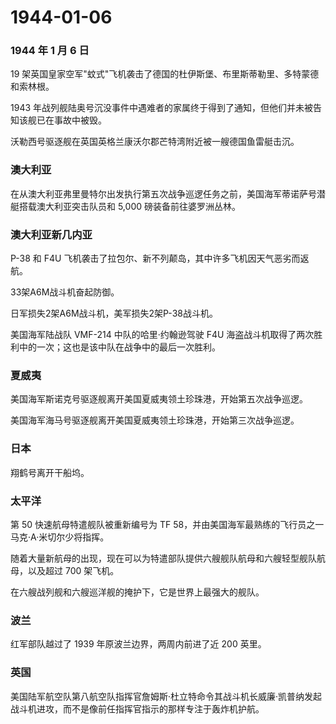 # 1944-01-06

### 1944 年 1 月 6 日

19
架英国皇家空军"蚊式"飞机袭击了德国的杜伊斯堡、布里斯蒂勒里、多特蒙德和索林根。

1943
年战列舰陆奥号沉没事件中遇难者的家属终于得到了通知，但他们并未被告知该舰已在事故中被毁。

沃勒西号驱逐舰在英国英格兰康沃尔郡芒特湾附近被一艘德国鱼雷艇击沉。

### 澳大利亚

在从澳大利亚弗里曼特尔出发执行第五次战争巡逻任务之前，美国海军蒂诺萨号潜艇搭载澳大利亚突击队员和
5,000 磅装备前往婆罗洲丛林。

### 澳大利亚新几内亚

P-38 和 F4U 飞机袭击了拉包尔、新不列颠岛，其中许多飞机因天气恶劣而返航。

33架A6M战斗机奋起防御。

日军损失2架A6M战斗机，美军损失2架P-38战斗机。

美国海军陆战队 VMF-214 中队的哈里·约翰逊驾驶 F4U
海盗战斗机取得了两次胜利中的一次；这也是该中队在战争中的最后一次胜利。

### 夏威夷

美国海军斯诺克号驱逐舰离开美国夏威夷领土珍珠港，开始第五次战争巡逻。

美国海军海马号驱逐舰离开美国夏威夷领土珍珠港，开始第三次战争巡逻。

### 日本

翔鹤号离开干船坞。

### 太平洋

第 50 快速航母特遣舰队被重新编号为 TF
58，并由美国海军最熟练的飞行员之一马克·A·米切尔少将指挥。

随着大量新航母的出现，现在可以为特遣部队提供六艘舰队航母和六艘轻型舰队航母，以及超过
700 架飞机。

在六艘战列舰和六艘巡洋舰的掩护下，它是世界上最强大的舰队。

### 波兰

红军部队越过了 1939 年原波兰边界，两周内前进了近 200 英里。

### 英国

美国陆军航空队第八航空队指挥官詹姆斯·杜立特命令其战斗机长威廉·凯普纳发起战斗机进攻，而不是像前任指挥官指示的那样专注于轰炸机护航。